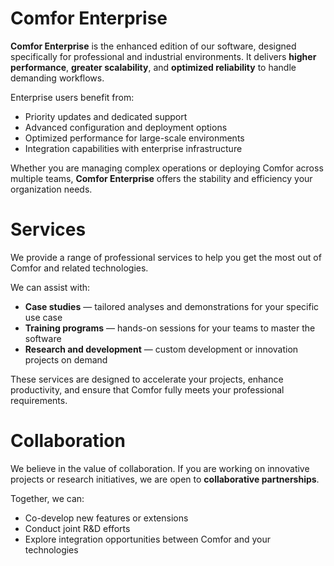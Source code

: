 # Comfor Enterprise

**Comfor Enterprise** is the enhanced edition of our software, designed specifically for professional and industrial environments. It delivers **higher performance**, **greater scalability**, and **optimized reliability** to handle demanding workflows.

Enterprise users benefit from:

- Priority updates and dedicated support  
- Advanced configuration and deployment options  
- Optimized performance for large-scale environments  
- Integration capabilities with enterprise infrastructure  

Whether you are managing complex operations or deploying Comfor across multiple teams, **Comfor Enterprise** offers the stability and efficiency your organization needs.

# Services

We provide a range of professional services to help you get the most out of Comfor and related technologies.

We can assist with:

- **Case studies** — tailored analyses and demonstrations for your specific use case  
- **Training programs** — hands-on sessions for your teams to master the software  
- **Research and development** — custom development or innovation projects on demand  

These services are designed to accelerate your projects, enhance productivity, and ensure that Comfor fully meets your professional requirements.

# Collaboration

We believe in the value of collaboration. If you are working on innovative projects or research initiatives, we are open to **collaborative partnerships**.

Together, we can:

- Co-develop new features or extensions  
- Conduct joint R&D efforts  
- Explore integration opportunities between Comfor and your technologies  
